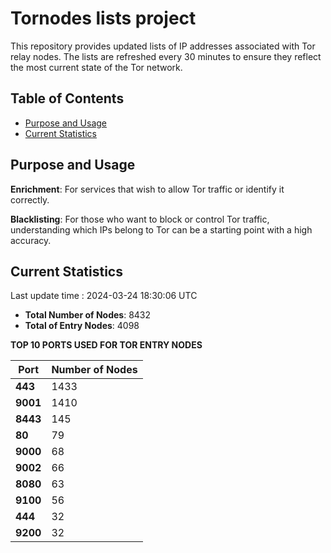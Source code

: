 # Tornodes lists project

This repository provides updated lists of IP addresses associated with Tor relay nodes. The lists are refreshed every 30 minutes to ensure they reflect the most current state of the Tor network.

## Table of Contents

- [Purpose and Usage](#purpose-and-usage)
- [Current Statistics](#current-statistics)


## Purpose and Usage

**Enrichment**: For services that wish to allow Tor traffic or identify it correctly.

**Blacklisting**: For those who want to block or control Tor traffic, understanding which IPs belong to Tor can be a starting point with a high accuracy.

## Current Statistics

Last update time : 2024-03-24 18:30:06 UTC

- **Total Number of Nodes**: 8432
- **Total of Entry Nodes**: 4098

**TOP 10 PORTS USED FOR TOR ENTRY NODES**

| **Port** | **Number of Nodes** |
|------|-----------------|
| **443**   | 1433  |
| **9001**   | 1410  |
| **8443**   | 145  |
| **80**   | 79  |
| **9000**   | 68  |
| **9002**   | 66  |
| **8080**   | 63  |
| **9100**   | 56  |
| **444**   | 32  |
| **9200**   | 32  |

